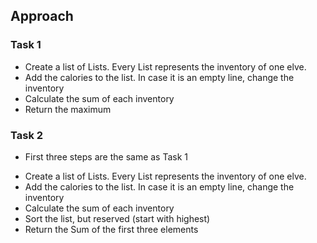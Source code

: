 ## Approach 

### Task 1 

- Create a list of Lists. Every List represents the inventory of one elve.
- Add the calories to the list. In case it is an empty line, change the inventory
- Calculate the sum of each inventory
- Return the maximum 


### Task 2 

* First three steps are the same as Task 1 
- Create a list of Lists. Every List represents the inventory of one elve.
- Add the calories to the list. In case it is an empty line, change the inventory
- Calculate the sum of each inventory
- Sort the list, but reserved (start with highest)
- Return the Sum of the first three elements
 